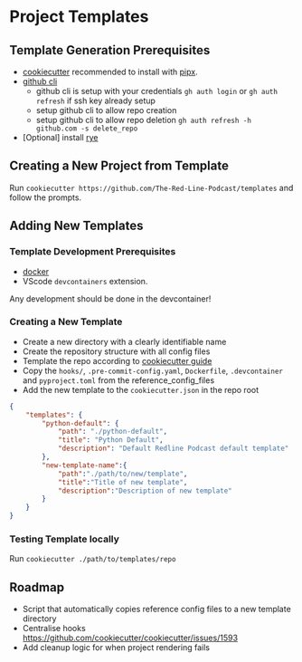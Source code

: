 # Project Templates

## Template Generation Prerequisites

- [cookiecutter](https://cookiecutter.readthedocs.io/en/stable/README.html) recommended to install with [pipx](https://pipx.pypa.io/latest/installation/).
- [github cli](https://cli.github.com/)
  - github cli is setup with your credentials `gh auth login` or `gh auth refresh` if ssh key already setup
  - setup github cli to allow repo creation
  - setup github cli to allow repo deletion `gh auth refresh -h github.com -s delete_repo`
- [Optional] install [rye](https://rye-up.com/guide/installation/)

## Creating a New Project from Template

Run `cookiecutter https://github.com/The-Red-Line-Podcast/templates` and follow the prompts.


## Adding New Templates

### Template Development Prerequisites

- [docker](https://docs.docker.com/engine/install/)
- VScode `devcontainers` extension.

Any development should be done in the devcontainer!

### Creating a New Template

- Create a new directory with a clearly identifiable name
- Create the repository structure with all config files
- Template the repo according to [cookiecutter guide](https://cookiecutter.readthedocs.io/en/stable/)
- Copy the `hooks/`, `.pre-commit-config.yaml`, `Dockerfile`, `.devcontainer` and `pyproject.toml` from the reference_config_files
- Add the new template to the `cookiecutter.json` in the repo root

```json
{
    "templates": {
        "python-default": {
            "path": "./python-default",
            "title": "Python Default",
            "description": "Default Redline Podcast default template"
        },
        "new-template-name":{
            "path":"./path/to/new/template",
            "title":"Title of new template",
            "description":"Description of new template"
        }
    }
}

```

### Testing Template locally

Run `cookiecutter ./path/to/templates/repo`

## Roadmap

- Script that automatically copies reference config files to a new template directory
- Centralise hooks https://github.com/cookiecutter/cookiecutter/issues/1593
- Add cleanup logic for when project rendering fails
